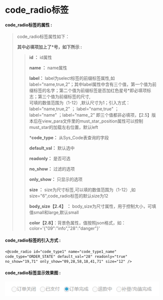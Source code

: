 # code\_radio**标签**

#### code\_radio**标签的属性 :**

> code\_radio标签属性如下：
>
> **其中必填项加上了\*号，如下所示 :**
>
> > **id ：** id属性
> >
> > **name ：** name属性
> >
> > **label：** label为select标签的前缀标签属性,如label="name,true,2"；其中label属性中含有三个值，第一个值为前缀标签的名字；第二个值为前缀标签是否加红色星号\*即必填项标志；第三个值为前缀标签的尺寸,  
> > 可填的数值范围为（1-12）,默认尺寸为1；引入方式：label="name,true,2" ； label="name,true" ；  
> > label="name" ；label="name,,2" 即三个值都非必填项，【2.5】版本后在view\_para文件里的must\_star\_position属性可以控制must\_star的加载左右位置，默认left
> >
> > \***code\_type：** 从Sys\_Code表查询的字段
> >
> > **default\_val：** 默认选中
> >
> > **readonly：** 是否可选
> >
> > **no\_show：** 过滤的选项
> >
> > **only\_show：** 只显示的选项
> >
> > **size ：** size为尺寸标签,可以填的数值范围为（1-12）,如size="6",code\_radio标签的默认size为12
> >
> > **body\_size【2.4】 ：** body\_size为尺寸属性，用于控制大小，可填值small和large,默认small
> >
> > **color【2.8】**：背景色属性，值按照json格式，如：color='{"09":"info","28":"danger"}'

#### code\_radio标签的引入方式 :

```
<@code_radio id="code_type1" name="code_type1_name" code_type="ORDER_STATE" default_val="28" readonly="true" no_show="19,71" only_show="09,28,58,18,41,71" size="12" />
```

#### code\_radio标签显示效果图 :

![](/assets/code_radio.png)

